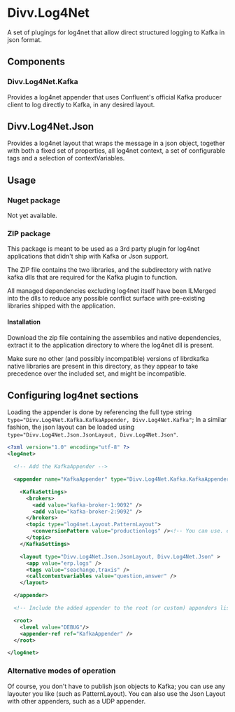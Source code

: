 # Divv.Log4Net

A set of plugings for log4net that allow direct structured logging to Kafka in json format.

## Components

### Divv.Log4Net.Kafka

Provides a log4net appender that uses Confluent's official Kafka producer client to log directly to Kafka, in any desired layout.

## Divv.Log4Net.Json

Provides a log4net layout that wraps the message in a json object, together with both a fixed set of properties, all log4net context, a set of configurable tags and a selection of contextVariables.

## Usage

### Nuget package

Not yet available.

### ZIP package

This package is meant to be used as a 3rd party plugin for log4net applications that didn't ship with Kafka or Json support.

The ZIP file contains the two libraries, and the subdirectory with native kafka dlls that are required for the Kafka plugin to function.

All managed dependencies excluding log4net itself have been ILMerged into the dlls to reduce any possible conflict surface with pre-existing libraries shipped with the application.

#### Installation 

Download the zip file containing the assemblies and native dependencies, extract it to the application directory to where the log4net dll is present.

Make sure no other (and possibly incompatible) versions of librdkafka native libraries are present in this directory, as they appear to take precedence over the included set, and might be incompatible.

## Configuring log4net sections

Loading the appender is done by referencing the full type string `type="Divv.Log4Net.Kafka.KafkaAppender, Divv.Log4Net.Kafka"`; In a similar fashion, the json layout can be loaded using `type="Divv.Log4Net.Json.JsonLayout, Divv.Log4Net.Json"`.

```xml
<?xml version="1.0" encoding="utf-8" ?>
<log4net>

  <!-- Add the KafkaAppender -->

  <appender name="KafkaAppender" type="Divv.Log4Net.Kafka.KafkaAppender, Divv.Log4Net.Kafka">

    <KafkaSettings>
      <brokers>
        <add value="kafka-broker-1:9092" />
        <add value="kafka-broker-2:9092" />
      </brokers>
      <topic type="log4net.Layout.PatternLayout">
        <conversionPattern value="productionlogs" /><!-- You can use. eg loglevel, logger etc to use other topics per message -->
      </topic>
    </KafkaSettings>

    <layout type="Divv.Log4Net.Json.JsonLayout, Divv.Log4Net.Json" >
      <app value="erp.logs" />
      <tags value="seachange,traxis" />
      <callcontextvariables value="question,answer" />
    </layout>

  </appender>

  <!-- Include the added appender to the root (or custom) appenders list -->

  <root>
    <level value="DEBUG"/>
    <appender-ref ref="KafkaAppender" />
  </root>

</log4net>
```

### Alternative modes of operation

Of course, you don't have to publish json objects to Kafka; you can use any layouter you like (such as PatternLayout). You can also use the Json Layout with other appenders, such as a UDP appender.
